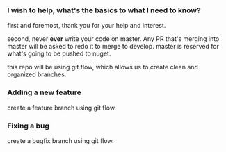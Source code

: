 ### I wish to help, what's the basics to what I need to know?

first and foremost, thank you for your help and interest.

second, never **ever** write your code on master. Any PR that's merging into master will be asked to redo it to merge to develop. master is reserved 
for what's going to be pushed to nuget.

this repo will be using git flow, which allows us to create clean and organized branches.

### Adding a new feature

create a feature branch using git flow.

### Fixing a bug

create a bugfix branch using git flow.
